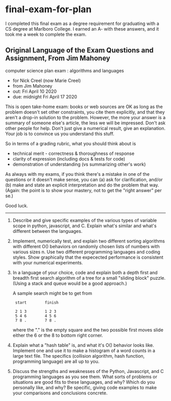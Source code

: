 # final-exam-for-plan
I completed this final exam as a degree requirement for graduating with a CS degree at Marlboro College. I earned an A- with these answers, and it took me a week to complete the exam.

## Original Language of the Exam Questions and Assignment, From Jim Mahoney

computer science plan exam : algorithms and languages

  * for Nick Creel (now Marie Creel)
  * from Jim Mahoney
  * out:    Fri April 10 2020
  * due:    midnight Fri April 17 2020

This is open take-home exam: books or web sources are OK as long as
the problem doesn't set other constraints, you cite them explicitly,
and that they aren't a drop-in solution to the problem. However, the
more your answer is a summary of someone else's article, the less we
will be impressed. Don't ask other people for help. Don't just give a
numerical result, give an explanation.  Your job is to convince us you
understand this stuff.

So in terms of a grading rubric, what you should think about is
 * technical merit - correctness & thoroughness of response
 * clarity of expression (including docs & tests for code)
 * demonstration of understanding (vs summarizing other's work)

As always with my exams, if you think there's a mistake in one of the
questions or it doesn't make sense, you can (a) ask for clarification,
and/or (b) make and state an explicit interpretation and do the
problem that way.  (Again: the point is to show your mastery,
not to get the "right answer" per se.)

Good luck.

----------------------------------------------------------------------

 1. Describe and give specific examples of the various types
    of variable scope in python, javascript, and C. Explain what's
    similar and what's different between the languages.

 2. Implement, numerically test, and explain two different sorting
    algorithms with different O() behaviors on randomly chosen
    lists of numbers with various sizes n. Use two different
    programming languages and coding styles. Show graphically
    that the expecected performance is consistent with your
    numerical experiments.

 3. In a language of your choice, code and explain both a depth first
    and breadth first search algorithm of a tree for a small "sliding
    block" puzzle. (Using a stack and queue would be a good approach.)

    A sample search might be to get from 

         start        finish      

         2 1 3        1 2 3
         5 4 6        4 5 6
         7 8 .        7 8 .

    where the "." is the empty square and the two possible first moves 
    slide either the 6 or the 8 to bottom right corner.

 4. Explain what a "hash table" is, and what it's O() behavior looks
    like. Implement one and use it to make a histogram of a word
    counts in a large text file. The specifics (collision algorithm,
    hash function, programming language) are all up to you.

 5. Discuss the strengths and weaknesses of the Python, Javascript,
    and C programming languages as you see them. What sorts of
    problems or situations are good fits to these languages, and why?
    Which do you personally like, and why?  Be specific, giving
    code examples to make your comparisons and conclusions concrete.

